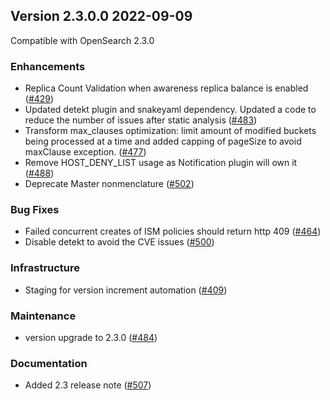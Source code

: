 ## Version 2.3.0.0 2022-09-09

Compatible with OpenSearch 2.3.0

### Enhancements
* Replica Count Validation when awareness replica balance is enabled ([#429](https://github.com/opensearch-project/index-management/pull/429))
* Updated detekt plugin and snakeyaml dependency. Updated a code to reduce the number of issues after static analysis ([#483](https://github.com/opensearch-project/index-management/pull/483))
* Transform max_clauses optimization: limit amount of modified buckets being processed at a time and added capping of pageSize to avoid maxClause exception.  ([#477](https://github.com/opensearch-project/index-management/pull/477))
* Remove HOST_DENY_LIST usage as Notification plugin will own it ([#488](https://github.com/opensearch-project/index-management/pull/488))
* Deprecate Master nonmenclature ([#502](https://github.com/opensearch-project/index-management/pull/502))

### Bug Fixes
* Failed concurrent creates of ISM policies should return http 409 ([#464](https://github.com/opensearch-project/index-management/pull/464))
* Disable detekt to avoid the CVE issues ([#500](https://github.com/opensearch-project/index-management/pull/500))

### Infrastructure
* Staging for version increment automation ([#409](https://github.com/opensearch-project/index-management/pull/409))

### Maintenance
* version upgrade to 2.3.0 ([#484](https://github.com/opensearch-project/index-management/pull/484))

### Documentation
* Added 2.3 release note ([#507](https://github.com/opensearch-project/index-management/pull/507))

